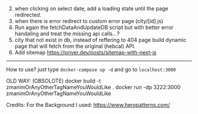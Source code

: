 
2. when clicking on select date, add a loading state until the page redirected.
3. when there is error redirect to custom error page (city/[id].js)
4. Run again the fetchDataAndUpdateDB script but with better error handaling and treat the missing api calls.. ? 
5. city that not exist in db, instead of reffering to 404 page build dynamic page that will fetch from the original (hebcal) API.
6. Add sitemap https://priver.dev/posts/sitemap-with-next-js


-----------------------------------------------------
How to use?
just type `docker-compose up -d` and go to `localhost:3000`

OLD WAY: (OBSOLOTE)
    docker build -t zmanimOrAnyOtherTagNameYouWouldLike .
    docker run -dp 3222:3000 zmanimOrAnyOtherTagNameYouWouldLike


Credits:
    For the Background I used: https://www.heropatterns.com/